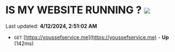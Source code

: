 # IS MY WEBSITE RUNNING ? [![](https://img.shields.io/static/v1?label=Sponsor&message=%E2%9D%A4&logo=GitHub&color=%23fe8e86)](https://github.com/sponsors/<username>)

Last updated: **4/12/2024, 2:51:02 AM**

- `GET` [https://youssefservice.me](https://youssefservice.me) - **Up** (142ms)
